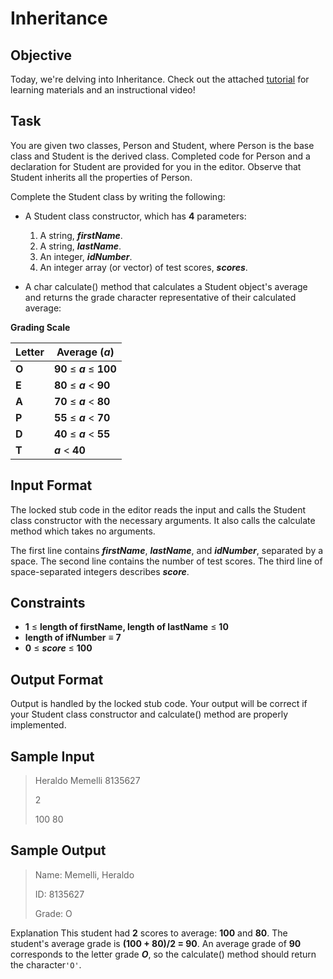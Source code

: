 # Inheritance

## Objective
Today, we're delving into Inheritance. Check out the attached [tutorial](https://www.hackerrank.com/challenges/30-inheritance/topics/java-inheritance) for learning materials and an instructional video!

## Task
You are given two classes, Person and Student, where Person is the base class and Student is the derived class. Completed code for Person and a declaration for Student are provided for you in the editor. Observe that Student inherits all the properties of Person.

Complete the Student class by writing the following:

* A Student class constructor, which has **4** parameters:

    1. A string, ***firstName***.
    2. A string, ***lastName***.
    3. An integer, ***idNumber***.
    4. An integer array (or vector) of test scores, ***scores***.
    
* A char calculate() method that calculates a Student object's average and returns the grade character representative of their calculated average:

**Grading Scale**
 
| **Letter** | **Average** **(*****a*****)** |
|-----------|-----------|
| **O** | **90** ≤ ***a*** ≤ **100** |
| **E** | **80** ≤ ***a*** < **90** |
| **A** | **70** ≤ ***a*** < **80** |
| **P** | **55** ≤ ***a*** < **70** |
| **D** | **40** ≤ ***a*** < **55** |
| **T** | ***a*** < **40** |

## Input Format
The locked stub code in the editor reads the input and calls the Student class constructor with the necessary arguments. It also calls the calculate method which takes no arguments.

The first line contains ***firstName***, ***lastName***, and ***idNumber***, separated by a space. The second line contains the number of test scores. The third line of space-separated integers describes ***score***.

## Constraints

* **1** ≤ **length of firstName, length of lastName** ≤ **10**
* **length of ifNumber** ≡ **7**
* **0** ≤ ***score***  ≤ **100**

## Output Format
Output is handled by the locked stub code. Your output will be correct if your Student class constructor and calculate() method are properly implemented.

## Sample Input
> Heraldo Memelli 8135627
>
> 2
>
> 100 80

## Sample Output
 > Name: Memelli, Heraldo
 >
 > ID: 8135627
 >
 > Grade: O

Explanation
This student had **2** scores to average: **100** and **80**. The student's average grade is **(100 + 80)/2 = 90**. An average grade of **90** corresponds to the letter grade ***O***, so the calculate() method should return the character`'O'`.
